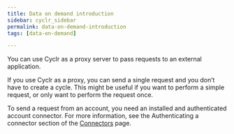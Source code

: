 ```yaml
---
title: Data on demand introduction
sidebar: cyclr_sidebar
permalink: data-on-demand-introduction
tags: [data-on-demand]

---
```


You can use Cyclr as a proxy server to pass requests to an external application. 

If you use Cyclr as a proxy, you can send a single request and you don’t have to create a cycle. This might be useful if you want to perform a simple request, or only want to perform the request once.

To send a request from an account, you need an installed and authenticated account connector. For more information, see the Authenticating a connector section of the [Connectors](installing-connectors) page.